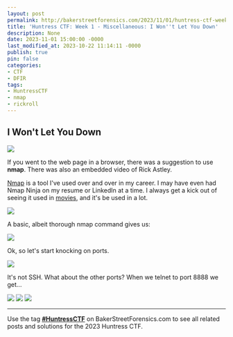 ```yaml
---
layout: post
permalink: http://bakerstreetforensics.com/2023/11/01/huntress-ctf-week-1-miscellaneous/
title: 'Huntress CTF: Week 1 - Miscellaneous: I Won''t Let You Down'
description: None
date: 2023-11-01 15:00:00 -0000
last_modified_at: 2023-10-22 11:14:11 -0000
publish: true
pin: false
categories:
- CTF
- DFIR
tags:
- HuntressCTF
- nmap
- rickroll
---
```

## I Won't Let You Down

![](https://bakerstreetforensics.com/wp-content/uploads/2023/10/screenshot-2023-10-05-at-10.54.35e280afam.png?w=867)

If you went to the web page in a browser, there was a suggestion to use **nmap**. There was also an embedded video of Rick Astley. 

[Nmap](https://nmap.org) is a tool I've used over and over in my career. I may have even had Nmap Ninja on my resume or LinkedIn at a time. I always get a kick out of seeing it used in [movies](https://nmap.org/movies/), and it's be used in a lot.

![](https://bakerstreetforensics.com/wp-content/uploads/2023/10/screenshot-2023-10-05-at-10.06.52e280afam.png?w=703)

A basic, albeit thorough nmap command gives us:

![](https://bakerstreetforensics.com/wp-content/uploads/2023/10/screenshot-2023-10-05-at-10.07.34e280afam.png?w=1024)

Ok, so let's start knocking on ports.

![](https://bakerstreetforensics.com/wp-content/uploads/2023/10/screenshot-2023-10-09-at-10.46.57e280afam.png?w=1024)

It's not SSH. What about the other ports? When we telnet to port 8888 we get...

![](https://bakerstreetforensics.com/wp-content/uploads/2023/10/screenshot-2023-10-05-at-10.40.43e280afam.png?w=803) ![](https://bakerstreetforensics.com/wp-content/uploads/2023/10/2c9427649bc8bf67819a62964cb7adab-2902903957-2.jpeg?w=1024) ![](https://bakerstreetforensics.com/wp-content/uploads/2023/10/screenshot-2023-10-05-at-10.08.05e280afam.png?w=681)

* * *

Use the tag [**#HuntressCTF**](https://bakerstreetforensics.com/tag/HuntressCTF/) on BakerStreetForensics.com to see all related posts and solutions for the 2023 Huntress CTF.
